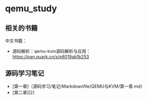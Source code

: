 # qemu_study
## 相关的书籍
中文书籍：
- 源码解析：qemu-kvm源码解析与应用：https://pan.quark.cn/s/e8019ab1b253
## 源码学习笔记
- [第一章]（源码学习/笔记/Markdownfile/QEMU与KVM/第一章.md）
- [第二章][2]






